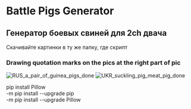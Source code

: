 # Battle Pigs Generator
## Генератор боевых свиней для 2ch двача
Скачивайте картинки в ту же папку, где скрипт

### Drawing quotation marks on the pics at the right part of pic   
![RUS_a_pair_of_guinea_pigs_done](https://user-images.githubusercontent.com/48214249/131245845-07998485-6a32-4388-b6ee-a034ff028114.jpeg)
![UKR_suckling_pig_meat_pig_done](https://user-images.githubusercontent.com/48214249/131245847-457746d7-143f-4f4b-b574-1146b341cc40.jpeg)


  pip install Pillow  
  -m pip install --upgrade pip  
  -m pip install --upgrade Pillow  
